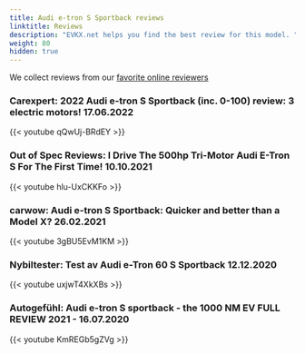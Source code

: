 ```yaml
---
title: Audi e-tron S Sportback reviews
linktitle: Reviews
description: "EVKX.net helps you find the best review for this model. "
weight: 80
hidden: true
---
```

<object type="image/svg+xml" data="../modelnavigation.svg"></object>
We collect reviews from our [favorite online reviewers](/guides/evreviewers/)

### Carexpert: 2022 Audi e-tron S Sportback (inc. 0-100) review: 3 electric motors! 17.06.2022

{{< youtube qQwUj-BRdEY >}}

### Out of Spec Reviews: I Drive The 500hp Tri-Motor Audi E-Tron S For The First Time! 10.10.2021

{{< youtube hlu-UxCKKFo >}}

### carwow: Audi e-tron S Sportback: Quicker and better than a Model X? 26.02.2021

{{< youtube 3gBU5EvM1KM >}}

### Nybiltester: Test av Audi e-Tron 60 S Sportback 12.12.2020

{{< youtube uxjwT4XkXBs >}}

### Autogefühl: Audi e-tron S sportback - the 1000 NM EV FULL REVIEW 2021 -  16.07.2020

{{< youtube KmREGb5gZVg >}}

